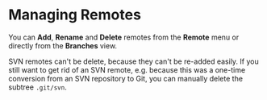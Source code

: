 # Managing Remotes

You can **Add**, **Rename** and **Delete** remotes from the **Remote**
menu or directly from the **Branches** view.



SVN remotes can't be delete, because they can't be re-added easily. If
you still want to get rid of an SVN remote, e.g. because this was a
one-time conversion from an SVN repository to Git, you can manually
delete the subtree `.git/svn`.


